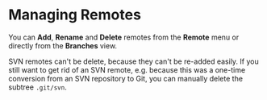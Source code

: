 # Managing Remotes

You can **Add**, **Rename** and **Delete** remotes from the **Remote**
menu or directly from the **Branches** view.



SVN remotes can't be delete, because they can't be re-added easily. If
you still want to get rid of an SVN remote, e.g. because this was a
one-time conversion from an SVN repository to Git, you can manually
delete the subtree `.git/svn`.


